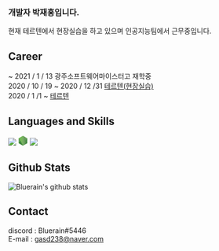 ### 개발자 박재홍입니다.

현재 테르텐에서 현장실습을 하고 있으며 인공지능팀에서 근무중입니다.

## Career
~ 2021 / 1 / 13 광주소프트웨어마이스터고 재학중  
2020 / 10 / 19 ~ 2020 / 12 /31 [테르텐(현장실습)](http://www.teruten.com/kr/)  
2020 / 1 /1 ~ [테르텐](http://www.teruten.com/kr/)

## Languages and Skills
<code><img height="20" src="https://cdn3.iconfinder.com/data/icons/logos-and-brands-adobe/512/267_Python-512.png"></code>
<code><img height="20" src="https://raw.githubusercontent.com/github/explore/80688e429a7d4ef2fca1e82350fe8e3517d3494d/topics/nodejs/nodejs.png"></code>
<code><img height="20" src="https://code.visualstudio.com/assets/updates/1_35/logo-stable.png"></code>

## Github Stats
![Bluerain's github stats](https://github-readme-stats.vercel.app/api?username=gasd238&show_icons=true&count_private=true&theme=tokyonight)

## Contact
discord : Bluerain#5446  
E-mail : gasd238@naver.com
<!--
**gasd238/gasd238** is a ✨ _special_ ✨ repository because its `README.md` (this file) appears on your GitHub profile.
-->  
